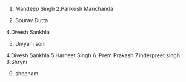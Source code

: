 
1. Mandeep Singh
2.Pankush Manchanda

3. Sourav Dutta

4.Divesh Sankhla

5. Divyani soni



4.Divesh Sankhla
5.Harneet Singh
6. Prem Prakash
7.inderpreet singh
8.Shryni













9. sheenam
